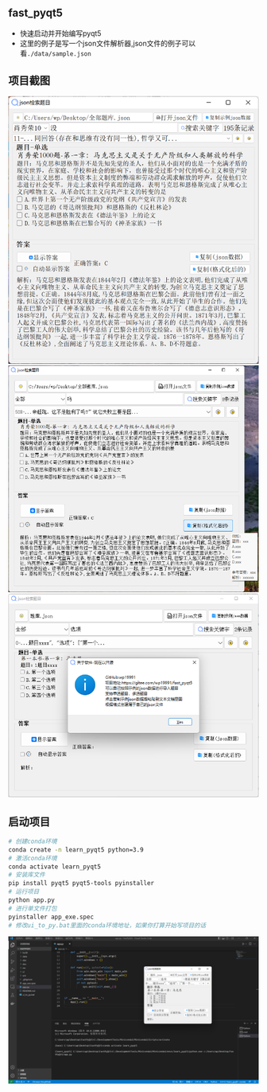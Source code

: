 ## fast_pyqt5
- 快速启动并开始编写pyqt5
- 这里的例子是写一个json文件解析器,json文件的例子可以看`./data/sample.json`

## 项目截图
![1](./doc/应用程序截图1.png)
![2](./doc/应用程序截图2.png)
![3](./doc/应用程序截图3.png)

## 启动项目
```bash
# 创建conda环境
conda create -n learn_pyqt5 python=3.9
# 激活conda环境
conda activate learn_pyqt5
# 安装库文件
pip install pyqt5 pyqt5-tools pyinstaller
# 运行项目
python app.py
# 进行单文件打包
pyinstaller app_exe.spec
# 修改ui_to_py.bat里面的conda环境地址，如果你打算开始写项目的话
```

![2](./doc/环境运行.png)